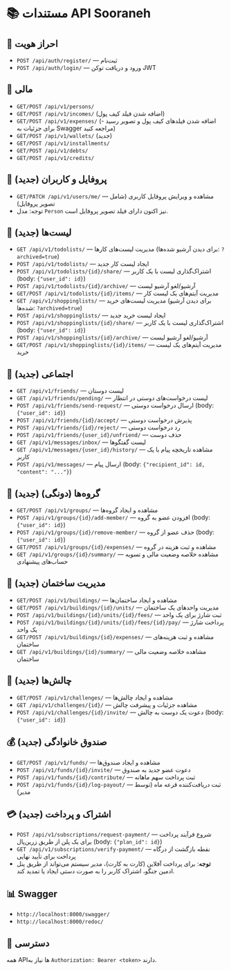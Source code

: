 # 📚 مستندات API Sooraneh

## 🔐 احراز هویت
- `POST /api/auth/register/` — ثبت‌نام
- `POST /api/auth/login/` — ورود و دریافت توکن JWT

## 🧾 مالی
- `GET/POST /api/v1/persons/`
- `GET/POST /api/v1/incomes/` (اضافه شدن فیلد کیف پول)
- `GET/POST /api/v1/expenses/` (اضافه شدن فیلدهای کیف پول و تصویر رسید - برای جزئیات به Swagger مراجعه کنید)
- `GET/POST /api/v1/wallets/` (جدید)
- `GET/POST /api/v1/installments/`
- `GET/POST /api/v1/debts/`
- `GET/POST /api/v1/credits/`

## 👤 پروفایل و کاربران (جدید)
- `GET/PATCH /api/v1/users/me/` — مشاهده و ویرایش پروفایل کاربری (شامل تصویر پروفایل)
- توجه: مدل `Person` نیز اکنون دارای فیلد تصویر پروفایل است.

## 📝 لیست‌ها (جدید)
- `GET /api/v1/todolists/` — مدیریت لیست‌های کارها (برای دیدن آرشیو شده‌ها: `?archived=true`)
- `POST /api/v1/todolists/` — ایجاد لیست کار جدید
- `POST /api/v1/todolists/{id}/share/` — اشتراک‌گذاری لیست با یک کاربر (body: `{"user_id": id}`)
- `POST /api/v1/todolists/{id}/archive/` — آرشیو/لغو آرشیو لیست
- `GET/POST /api/v1/todolists/{id}/items/` — مدیریت آیتم‌های یک لیست کار
- `GET /api/v1/shoppinglists/` — مدیریت لیست‌های خرید (برای دیدن آرشیو شده‌ها: `?archived=true`)
- `POST /api/v1/shoppinglists/` — ایجاد لیست خرید جدید
- `POST /api/v1/shoppinglists/{id}/share/` — اشتراک‌گذاری لیست با یک کاربر (body: `{"user_id": id}`)
- `POST /api/v1/shoppinglists/{id}/archive/` — آرشیو/لغو آرشیو لیست
- `GET/POST /api/v1/shoppinglists/{id}/items/` — مدیریت آیتم‌های یک لیست خرید

## 💬 اجتماعی (جدید)
- `GET /api/v1/friends/` — لیست دوستان
- `GET /api/v1/friends/pending/` — لیست درخواست‌های دوستی در انتظار
- `POST /api/v1/friends/send-request/` — ارسال درخواست دوستی (body: `{"user_id": id}`)
- `POST /api/v1/friends/{id}/accept/` — پذیرش درخواست دوستی
- `POST /api/v1/friends/{id}/reject/` — رد درخواست دوستی
- `POST /api/v1/friends/{user_id}/unfriend/` — حذف دوست
- `GET /api/v1/messages/inbox/` — لیست گفتگوها
- `GET /api/v1/messages/{user_id}/history/` — مشاهده تاریخچه پیام با یک کاربر
- `POST /api/v1/messages/` — ارسال پیام (body: `{"recipient_id": id, "content": "..."}`)

## 👥 گروه‌ها (دونگی) (جدید)
- `GET/POST /api/v1/groups/` — مشاهده و ایجاد گروه‌ها
- `POST /api/v1/groups/{id}/add-member/` — افزودن عضو به گروه (body: `{"user_id": id}`)
- `POST /api/v1/groups/{id}/remove-member/` — حذف عضو از گروه (body: `{"user_id": id}`)
- `GET/POST /api/v1/groups/{id}/expenses/` — مشاهده و ثبت هزینه در گروه
- `GET /api/v1/groups/{id}/summary/` — مشاهده خلاصه وضعیت مالی و تسویه حساب‌های پیشنهادی

## 🏢 مدیریت ساختمان (جدید)
- `GET/POST /api/v1/buildings/` — مشاهده و ایجاد ساختمان‌ها
- `GET/POST /api/v1/buildings/{id}/units/` — مدیریت واحدهای یک ساختمان
- `POST /api/v1/buildings/{id}/units/{id}/fees/` — ثبت شارژ برای یک واحد
- `POST /api/v1/buildings/{id}/units/{id}/fees/{id}/pay/` — پرداخت شارژ یک واحد
- `GET/POST /api/v1/buildings/{id}/expenses/` — مشاهده و ثبت هزینه‌های ساختمان
- `GET /api/v1/buildings/{id}/summary/` — مشاهده خلاصه وضعیت مالی ساختمان

## 🎯 چالش‌ها (جدید)
- `GET/POST /api/v1/challenges/` — مشاهده و ایجاد چالش‌ها
- `GET /api/v1/challenges/{id}/` — مشاهده جزئیات و پیشرفت چالش
- `POST /api/v1/challenges/{id}/invite/` — دعوت یک دوست به چالش (body: `{"user_id": id}`)

## 💰 صندوق خانوادگی (جدید)
- `GET/POST /api/v1/funds/` — مشاهده و ایجاد صندوق‌ها
- `POST /api/v1/funds/{id}/invite/` — دعوت عضو جدید به صندوق
- `POST /api/v1/funds/{id}/contribute/` — ثبت پرداخت سهم ماهانه
- `POST /api/v1/funds/{id}/log-payout/` — ثبت دریافت‌کننده قرعه ماه (توسط مدیر)

## 💳 اشتراک و پرداخت (جدید)
- `POST /api/v1/subscriptions/request-payment/` — شروع فرآیند پرداخت برای یک پلن از طریق زرین‌پال (body: `{"plan_id": id}`)
- `GET /api/v1/subscriptions/verify-payment/` — نقطه بازگشت از درگاه پرداخت برای تأیید نهایی
- **توجه**: برای پرداخت آفلاین (کارت به کارت)، مدیر سیستم می‌تواند از طریق پنل ادمین جنگو، اشتراک کاربر را به صورت دستی ایجاد یا تمدید کند.

## 📊 Swagger
- `http://localhost:8000/swagger/`
- `http://localhost:8000/redoc/`

## 🔑 دسترسی
همه APIها نیاز به `Authorization: Bearer <token>` دارند.

